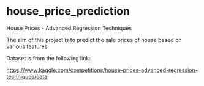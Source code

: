 # house_price_prediction
House Prices - Advanced Regression Techniques

The aim of this project is to predict the sale prices of house based on various features.

Dataset is from the following link:

https://www.kaggle.com/competitions/house-prices-advanced-regression-techniques/data
